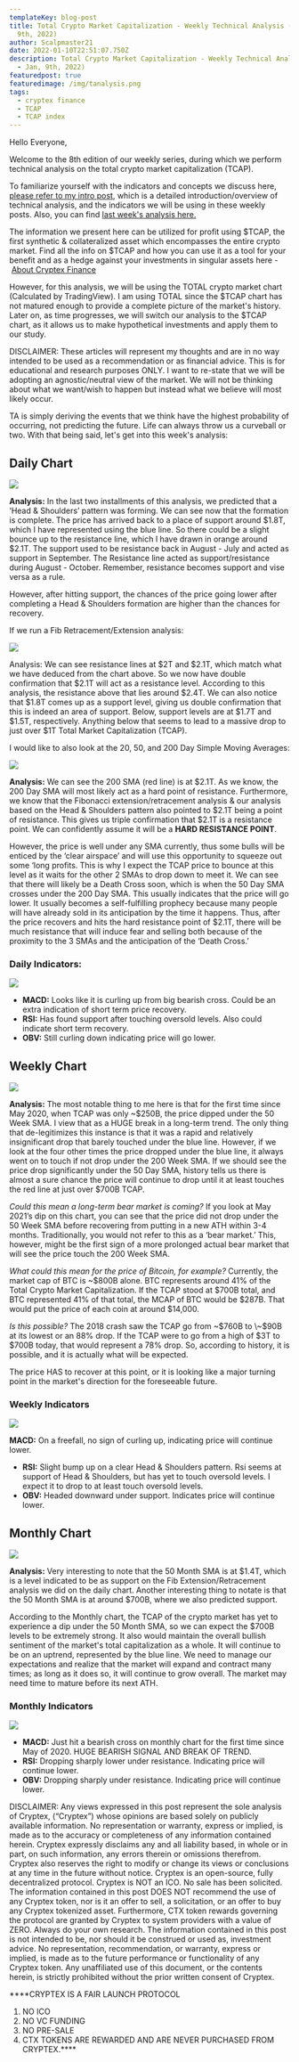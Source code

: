 ```yaml
---
templateKey: blog-post
title: Total Crypto Market Capitalization - Weekly Technical Analysis (#8 - Jan,
  9th, 2022)
author: Scalpmaster21
date: 2022-01-10T22:51:07.750Z
description: Total Crypto Market Capitalization - Weekly Technical Analysis (#8
  - Jan, 9th, 2022)
featuredpost: true
featuredimage: /img/tanalysis.png
tags:
  - cryptex finance
  - TCAP
  - TCAP index
---
```

Hello Everyone,

Welcome to the 8th edition of our weekly series, during which we perform technical analysis on the total crypto market capitalization (TCAP).

To familiarize yourself with the indicators and concepts we discuss here, [please refer to my intro post](https://cryptex.finance/blog/2021-10-09-tcap-technical-analysis-intro-post/), which is a detailed introduction/overview of technical analysis, and the indicators we will be using in these weekly posts. Also, you can find [last week's analysis here.](https://cryptex.finance/blog/2021-12-27-total-crypto-market-capitalization-weekly-technical-analysis-7-dec-27th-2021/)

The information we present here can be utilized for profit using $TCAP, the first synthetic & collateralized asset which encompasses the entire crypto market. Find all the info on $TCAP and how you can use it as a tool for your benefit and as a hedge against your investments in singular assets here - [About Cryptex Finance](https://cryptex.finance/#about)

However, for this analysis, we will be using the TOTAL crypto market chart (Calculated by TradingView). I am using TOTAL since the $TCAP chart has not matured enough to provide a complete picture of the market's history. Later on, as time progresses, we will switch our analysis to the $TCAP chart, as it allows us to make hypothetical investments and apply them to our study.

DISCLAIMER: These articles will represent my thoughts and are in no way intended to be used as a recommendation or as financial advice. This is for educational and research purposes ONLY. I want to re-state that we will be adopting an agnostic/neutral view of the market. We will not be thinking about what we want/wish to happen but instead what we believe will most likely occur.

TA is simply deriving the events that we think have the highest probability of occurring, not predicting the future. Life can always throw us a curveball or two. With that being said, let's get into this week's analysis:

## Daily Chart

![](/img/daily-01-10-copy.jpg)

**Analysis:** In the last two installments of this analysis, we predicted that a ‘Head & Shoulders’ pattern was forming. We can see now that the formation is complete. The price has arrived back to a place of support around $1.8T, which I have represented using the blue line. So there could be a slight bounce up to the resistance line, which I have drawn in orange around $2.1T. The support used to be resistance back in August - July and acted as support in September. The Resistance line acted as support/resistance during August - October. Remember, resistance becomes support and vise versa as a rule.

However, after hitting support, the chances of the price going lower after completing a Head & Shoulders formation are higher than the chances for recovery.



If we run a Fib Retracement/Extension analysis:

![](/img/fib-retrace-01-10-copy.jpg)

Analysis: We can see resistance lines at $2T and $2.1T, which match what we have deduced from the chart above. So we now have double confirmation that $2.1T will act as a resistance level. According to this analysis, the resistance above that lies around $2.4T. We can also notice that $1.8T comes up as a support level, giving us double confirmation that this is indeed an area of support. Below, support levels are at $1.7T and $1.5T, respectively. Anything below that seems to lead to a massive drop to just over $1T Total Market Capitalization (TCAP).

I would like to also look at the 20, 50, and 200 Day Simple Moving Averages:

![](/img/simple-moving-avg-01-10-copy.jpg)

**Analysis:** We can see the 200 SMA (red line) is at $2.1T. As we know, the 200 Day SMA will most likely act as a hard point of resistance. Furthermore, we know that the Fibonacci extension/retracement analysis & our analysis based on the Head & Shoulders pattern also pointed to $2.1T being a point of resistance. This gives us triple confirmation that $2.1T is a resistance point. We can confidently assume it will be a **HARD RESISTANCE POINT**.

However, the price is well under any SMA currently, thus some bulls will be enticed by the ‘clear airspace’ and will use this opportunity to squeeze out some ‘long profits. This is why I expect the TCAP price to bounce at this level as it waits for the other 2 SMAs to drop down to meet it. We can see that there will likely be a Death Cross soon, which is when the 50 Day SMA crosses under the 200 Day SMA. This usually indicates that the price will go lower. It usually becomes a self-fulfilling prophecy because many people will have already sold in its anticipation by the time it happens. Thus, after the price recovers and hits the hard resistance point of $2.1T, there will be much resistance that will induce fear and selling both because of the proximity to the 3 SMAs and the anticipation of the ‘Death Cross.’

### Daily Indicators:

![](/img/daily-indicators-01-10-copy.jpg)

* **MACD:** Looks like it is curling up from big bearish cross. Could be an extra indication of short term price recovery.
* **RSI:** Has found support after touching oversold levels. Also could indicate short term recovery.
* **OBV:** Still curling down indicating price will go lower.

## Weekly Chart

![](/img/weekly-01-10-copy.jpg)

**Analysis:** The most notable thing to me here is that for the first time since May 2020, when TCAP was only ~$250B, the price dipped under the 50 Week SMA. I view that as a HUGE break in a long-term trend. The only thing that de-legitimizes this instance is that it was a rapid and relatively insignificant drop that barely touched under the blue line. However, if we look at the four other times the price dropped under the blue line, it always went on to touch if not drop under the 200 Week SMA. If we should see the price drop significantly under the 50 Day SMA, history tells us there is almost a sure chance the price will continue to drop until it at least touches the red line at just over $700B TCAP.

*Could this mean a long-term bear market is coming?* If you look at May 2021’s dip on this chart, you can see that the price did not drop under the 50 Week SMA before recovering from putting in a new ATH within 3-4 months. Traditionally, you would not refer to this as a ‘bear market.’ This, however, might be the first sign of a more prolonged actual bear market that will see the price touch the 200 Week SMA.

*What could this mean for the price of Bitcoin, for example?* Currently, the market cap of BTC is ~$800B alone. BTC represents around 41% of the Total Crypto Market Capitalization. If the TCAP stood at $700B total, and BTC represented 41% of that total, the MCAP of BTC would be $287B. That would put the price of each coin at around $14,000.

*Is this possible?* The 2018 crash saw the TCAP go from \~$760B to \~$90B at its lowest or an 88% drop. If the TCAP were to go from a high of $3T to $700B today, that would represent a 78% drop. So, according to history, it is possible, and it is actually what will be expected.

The price HAS to recover at this point, or it is looking like a major turning point in the market's direction for the foreseeable future.

### Weekly Indicators

![](/img/weekly-indicators-01-10-copy.jpg)

**MACD:** On a freefall, no sign of curling up, indicating price will continue lower.

* **RSI:** Slight bump up on a clear Head & Shoulders pattern. Rsi seems at support of Head & Shoulders, but has yet to touch oversold levels. I expect it to drop to at least touch oversold levels.
* **OBV:** Headed downward under support. Indicates price will continue lower.

## Monthly Chart

![](/img/monthly-01-10-copy.jpg)

**Analysis:** Very interesting to note that the 50 Month SMA is at $1.4T, which is a level indicated to be as support on the Fib Extension/Retracement analysis we did on the daily chart. Another interesting thing to notate is that the 50 Month SMA is at around $700B, where we also predicted support.

According to the Monthly chart, the TCAP of the crypto market has yet to experience a dip under the 50 Month SMA, so we can expect the $700B levels to be extremely strong. It also would maintain the overall bullish sentiment of the market's total capitalization as a whole. It will continue to be on an uptrend, represented by the blue line. We need to manage our expectations and realize that the market will expand and contract many times; as long as it does so, it will continue to grow overall. The market may need time to mature before its next ATH.

### Monthly Indicators

![](/img/monthly-indicators-01-10-copy.jpg)

* **MACD:** Just hit a bearish cross on monthly chart for the first time since May of 2020. HUGE BEARISH SIGNAL AND BREAK OF TREND.
* **RSI:** Dropping sharply lower under resistance. Indicating price will continue lower.
* **OBV:** Dropping sharply under resistance. Indicating price will continue lower.

DISCLAIMER: Any views expressed in this post represent the sole analysis of Cryptex, (“Cryptex”) whose opinions are based solely on publicly available information. No representation or warranty, express or implied, is made as to the accuracy or completeness of any information contained herein. Cryptex expressly disclaims any and all liability based, in whole or in part, on such information, any errors therein or omissions therefrom. Cryptex also reserves the right to modify or change its views or conclusions at any time in the future without notice. Cryptex is an open-source, fully decentralized protocol. Cryptex is NOT an ICO. No sale has been solicited. The information contained in this post DOES NOT recommend the use of any Cryptex token, nor is it an offer to sell, a solicitation, or an offer to buy any Cryptex tokenized asset. Furthermore, CTX token rewards governing the protocol are granted by Cryptex to system providers with a value of ZERO. Always do your own research. The information contained in this post is not intended to be, nor should it be construed or used as, investment advice. No representation, recommendation, or warranty, express or implied, is made as to the future performance or functionality of any Cryptex token. Any unaffiliated use of this document, or the contents herein, is strictly prohibited without the prior written consent of Cryptex.

\*\*\*\*CRYPTEX IS A FAIR LAUNCH PROTOCOL

1. NO ICO
2. NO VC FUNDING
3. NO PRE-SALE
4. CTX TOKENS ARE REWARDED AND ARE NEVER PURCHASED FROM CRYPTEX.\*\*\*\*